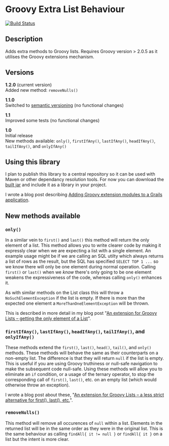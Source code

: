 # Groovy Extra List Behaviour
[![Build Status](https://travis-ci.org/dnahodil/groovy-extra-list-behaviour.png)](https://travis-ci.org/dnahodil/groovy-extra-list-behaviour)

## Description
Adds extra methods to Groovy lists. Requires Groovy version > 2.0.5 as it utilises the Groovy extensions mechanism.

## Versions
**1.2.0** (current version)  
Added new method: `removeNulls()`

**1.1.0**  
Switched to [semantic versioning](http://www.semver.org) (no functional changes)

**1.1**  
Improved some tests (no functional changes)

**1.0**  
Initial release  
New methods available: `only()`, `firstIfAny()`, `lastIfAny()`, `headIfAny()`, `tailIfAny()`, and `onlyIfAny()`

## Using this library
I plan to publish this library to a central repository so it can be used with Maven or other dependancy resolution tools. For now you can download the [built jar](https://github.com/dnahodil/groovy-extra-list-behaviour/raw/master/build/libs/groovy-extra-list-behaviour-1.2.0.jar) and include it as a library in your project.

I wrote a blog post describing [Adding Groovy extension modules to a Grails application](http://dnahodil.wordpress.com/2014/01/05/adding-groovy-extension-modules-to-a-grails-application/).

## New methods available
### `only()`
In a similar vein to `first()` and `last()` this method will return the only element of a list. This method allows you to write clearer code by making it expressly clear when we are expecting a list with a single element. An example usage might be if we are calling an SQL utilty which always returns a list of rows as the result, but the SQL has specified `SELECT TOP 1 ...` so we know there will only be one element during normal operation. Calling `first()` or `last()` when we *know* there's only going to be one element weakens the expressiveness of the code, whereas calling `only()` enhances it.

As with similar methods on the List class this will throw a `NoSuchElementException` if the list is empty. If there is more than the expected one element a `MoreThanOneElementException` will be thrown.

This is described in more detail in my blog post "[An extension for Groovy Lists – getting the only element of a List](http://dnahodil.wordpress.com/2014/01/05/an-extension-for-groovy-lists-getting-the-only-element-of-a-list/)".

### `firstIfAny()`, `lastIfAny()`, `headIfAny()`, `tailIfAny()`, and `onlyIfAny()`
These methods extend the `first()`, `last()`, `head()`, `tail()`, and `only()` methods. These methods will behave the same as their counterparts on a non-empty list. The difference is that they will return `null` if the list is empty. This is useful if you are using Groovy truthiness or null-safe navigation to make the subsequent code null-safe. Using these methods will allow you to eliminate an `if` condition, or a usage of the ternary operator, to stop the corresponding call of `first()`, `last()`, etc. on an empty list (which would otherwise throw an exception). 

I wrote a blog post about these, "[An extension for Groovy Lists – a less strict alternative for first(), last(), etc.](http://dnahodil.wordpress.com/2014/01/05/an-extension-for-groovy-lists-a-less-strict-alternative-for-first-last-etc/)".

### `removeNulls()`
This method will remove all occurences of `null` within a list. Elements in the returned list will be in the same order as they were in the original list. This is the same behaviour as calling `findAll{ it != null }` or `findAll{ it }` on a list but the intent is more clear.
